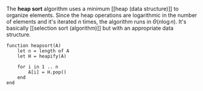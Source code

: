 
The **heap sort** algorithm uses a minimum [[heap (data structure)]] to organize elements. Since the heap operations are logarithmic in the number of elements and it's iterated $n$ times, the algorithm runs in $\Theta(n \log n)$. It's basically [[selection sort (algorithm)]] but with an appropriate data structure.

```
function heapsort(A)
    let n = length of A
    let H = heapify(A)
    
    for i in 1 .. n
        A[i] = H.pop()
    end
end
```



